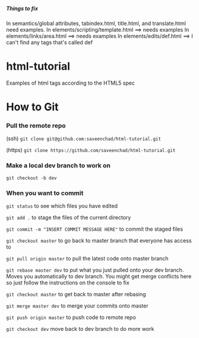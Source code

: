 ##### Things to fix
In semantics/global attributes, tabindex.html, title.html, and translate.html need examples.
In elements/scripting/template.html ==> needs examples
In elements/links/area.html ==> needs examples
In elements/edits/def.html ==> I can't find any tags that's called def





# html-tutorial
Examples of html tags according to the HTML5 spec

# How to Git

### Pull the remote repo

(ssh) `git clone git@github.com:saveenchad/html-tutorial.git`

(https) `git clone https://github.com/saveenchad/html-tutorial.git`

### Make a local dev branch to work on

`git checkout -b dev`

### When you want to commit

`git status` to see which files you have edited

`git add .` to stage the files of the current directory

`git commit -m "INSERT COMMIT MESSAGE HERE"` to commit the staged files

`git checkout master` to go back to master branch that everyone has access to

`git pull origin master` to pull the latest code onto master branch

`git rebase master dev` to put what you just pulled onto your dev branch. Moves you automatically to dev branch. You might get merge conflicts here so just follow the instructions on the console to fix

`git checkout master` to get back to master after rebasing

`git merge master dev` to merge your commits onto master

`git push origin master` to push code to remote repo

`git checkout dev` move back to dev branch to do more work
